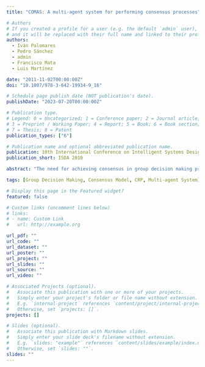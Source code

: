 ```yaml
---
title: "COMAS: A multi-agent system for performing consensus processes"

# Authors
# If you created a profile for a user (e.g. the default `admin` user), write the username (folder name) here
# and it will be replaced with their full name and linked to their profile.
authors:
  - Iván Palomares
  - Pedro Sánchez
  - admin
  - Francisco Mata
  - Luis Martínez

date: "2011-11-02T00:00:00Z"
doi: "10.1007/978-3-642-19934-9_16"

# Schedule page publish date (NOT publication's date).
publishDate: "2023-07-20T00:00:00Z"

# Publication type.
# Legend: 0 = Uncategorized; 1 = Conference paper; 2 = Journal article;
# 3 = Preprint / Working Paper; 4 = Report; 5 = Book; 6 = Book section;
# 7 = Thesis; 8 = Patent
publication_types: ["6"]

# Publication name and optional abbreviated publication name.
publication: 10th International Conference on Intelligent Systems Design and Applications
publication_short: ISDA 2010

abstract: "The need for achieving consensus in group decision making problems is a common and sometimes necessary task in a myriad of social and business environments. Different consensus reaching processes have been proposed in the literature to achieve agreement among a group of experts. Initially, such processes were guided by a human moderator, but afterwards, some proposals to facilitate such a process arose by automating the moderator tasks. However, not many consensus support systems have been developed so far, due to the difficulty to manage intelligent tasks and cope with the negotiation process involved in consensus. This paper aims to present an initial prototype of an automatic consensus support system, developed by using the multi-agent paradigm that provides intelligent tools and capacities to tackle the inherent complexity found in this problem. To do so, we focus on the consensus model considered, the multi-agent architecture designed to develop such a system, and the ontology used for reasoning and communication tasks."

tags: [Group Decision Making, Consensus Model, CRP, Multi-agent System]

# Display this page in the Featured widget?
featured: false

# Custom links (uncomment lines below)
# links:
# - name: Custom Link
#   url: http://example.org

url_pdf: ""
url_code: ""
url_dataset: ""
url_poster: ""
url_project: ""
url_slides: ""
url_source: ""
url_video: ""

# Associated Projects (optional).
#   Associate this publication with one or more of your projects.
#   Simply enter your project's folder or file name without extension.
#   E.g. `internal-project` references `content/project/internal-project/index.md`.
#   Otherwise, set `projects: []`.
projects: []

# Slides (optional).
#   Associate this publication with Markdown slides.
#   Simply enter your slide deck's filename without extension.
#   E.g. `slides: "example"` references `content/slides/example/index.md`.
#   Otherwise, set `slides: ""`.
slides: ""
---
```

